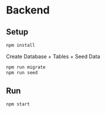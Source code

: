 

# Backend

## Setup

```bash
npm install
```

Create Database + Tables + Seed Data

```bash 
npm run migrate
npm run seed
```

## Run

```bash
npm start
```
